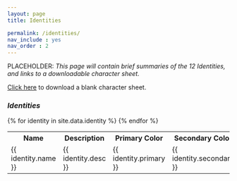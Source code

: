 ```yaml
---
layout: page
title: Identities

permalink: /identities/
nav_include : yes
nav_order : 2
---
```

<head>
  <script type="text/javascript" src="../live/js/index.js"></script>
  <link rel="stylesheet" href="../assets/css/main.css">
</head>

PLACEHOLDER: *This page will contain brief summaries of the 12 Identities, and links to a downloadable character sheet.*

<a href="../assets/CharSheet_v1.0.0.pdf" target="_blank">Click here</a> to download a blank character sheet. 

### *Identities*

<!-- <input type="text" id="myInput" onkeyup="myFunction()" placeholder="Search for abilities.."> -->

<table id="myTable">
  <tr class="header">
    <th>Name</th>
    <th>Description</th>
    <th>Primary Color</th>
    <th>Secondary Color</th>
    <!-- <th style="width:60%;">Name</th>
    <th style="width:40%;">Color</th> -->
  </tr>
  {% for identity in site.data.identity %}
    <tr>
      <td>{{ identity.name }}</td>
      <td>{{ identity.desc }}</td>
      <td>{{ identity.primary }}</td>
      <td>{{ identity.secondary }}</td>
    </tr>
  {% endfor %}
</table>

<script>
function myFunction() {
  // Declare variables
  var input, filter, table, tr, td, i, txtValue;
  input = document.getElementById("myInput");
  filter = input.value.toUpperCase();
  table = document.getElementById("myTable");
  tr = table.getElementsByTagName("tr");

  // Loop through all table rows, and hide those who don't match the search query
  for (i = 0; i < tr.length; i++) {
    td = tr[i].getElementsByTagName("td")[0];
    if (td) {
      txtValue = td.textContent || td.innerText;
      if (txtValue.toUpperCase().indexOf(filter) > -1) {
        tr[i].style.display = "";
      } else {
        tr[i].style.display = "none";
      }
    }
  }
}
</script>
